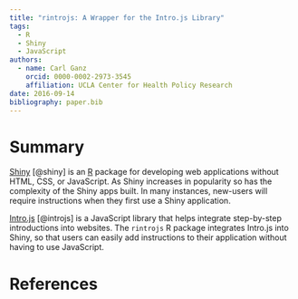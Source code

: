 ```yaml
---
title: "rintrojs: A Wrapper for the Intro.js Library"
tags:
  - R
  - Shiny
  - JavaScript
authors:
  - name: Carl Ganz
    orcid: 0000-0002-2973-3545
    affiliation: UCLA Center for Health Policy Research
date: 2016-09-14
bibliography: paper.bib
---
```


# Summary

[Shiny](http://shiny.rstudio.com/) [@shiny] is an [R](https://r-project.org) package for developing web applications without HTML, CSS, or JavaScript. As Shiny increases in popularity so has the complexity of the Shiny apps built. In many instances, new-users will require instructions when they first use a Shiny application. 

[Intro.js](http://introjs.com) [@introjs] is a JavaScript library that helps integrate step-by-step introductions into websites. The `rintrojs` R package integrates Intro.js into Shiny, so that users can easily add instructions to their application without having to use JavaScript.

# References